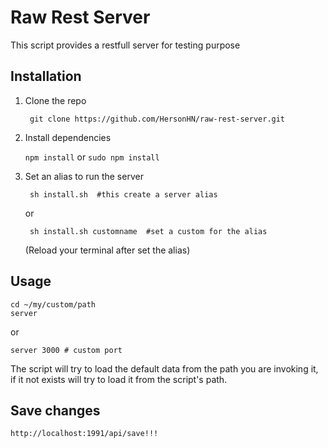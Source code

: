 # Raw Rest Server

This script provides a restfull server for testing purpose

## Installation

1. Clone the repo

        git clone https://github.com/HersonHN/raw-rest-server.git

2. Install dependencies

    `npm install` or `sudo npm install` 

3. Set an alias to run the server

        sh install.sh  #this create a server alias
    
    or

        sh install.sh customname  #set a custom for the alias

    (Reload your terminal after set the alias)

## Usage

    cd ~/my/custom/path
    server

or 
    
    server 3000 # custom port

The script will try to load the default data from the path you are invoking it,
if it not exists will try to load it from the script's path.


## Save changes

    http://localhost:1991/api/save!!!

